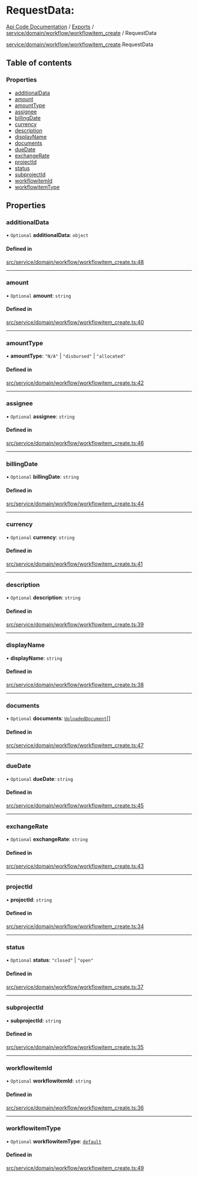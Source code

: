 # RequestData: 
 
[Api Code Documentation](../README.md) / [Exports](../modules.md) / [service/domain/workflow/workflowitem\_create](../modules/service_domain_workflow_workflowitem_create.md) / RequestData

[service/domain/workflow/workflowitem_create](../modules/service_domain_workflow_workflowitem_create.md).RequestData

## Table of contents

### Properties

- [additionalData](service_domain_workflow_workflowitem_create.RequestData.md#additionaldata)
- [amount](service_domain_workflow_workflowitem_create.RequestData.md#amount)
- [amountType](service_domain_workflow_workflowitem_create.RequestData.md#amounttype)
- [assignee](service_domain_workflow_workflowitem_create.RequestData.md#assignee)
- [billingDate](service_domain_workflow_workflowitem_create.RequestData.md#billingdate)
- [currency](service_domain_workflow_workflowitem_create.RequestData.md#currency)
- [description](service_domain_workflow_workflowitem_create.RequestData.md#description)
- [displayName](service_domain_workflow_workflowitem_create.RequestData.md#displayname)
- [documents](service_domain_workflow_workflowitem_create.RequestData.md#documents)
- [dueDate](service_domain_workflow_workflowitem_create.RequestData.md#duedate)
- [exchangeRate](service_domain_workflow_workflowitem_create.RequestData.md#exchangerate)
- [projectId](service_domain_workflow_workflowitem_create.RequestData.md#projectid)
- [status](service_domain_workflow_workflowitem_create.RequestData.md#status)
- [subprojectId](service_domain_workflow_workflowitem_create.RequestData.md#subprojectid)
- [workflowitemId](service_domain_workflow_workflowitem_create.RequestData.md#workflowitemid)
- [workflowitemType](service_domain_workflow_workflowitem_create.RequestData.md#workflowitemtype)

## Properties

### additionalData

• `Optional` **additionalData**: `object`

#### Defined in

[src/service/domain/workflow/workflowitem_create.ts:48](https://github.com/openkfw/TruBudget/blob/4d7fd4be/api/src/service/domain/workflow/workflowitem_create.ts#L48)

___

### amount

• `Optional` **amount**: `string`

#### Defined in

[src/service/domain/workflow/workflowitem_create.ts:40](https://github.com/openkfw/TruBudget/blob/4d7fd4be/api/src/service/domain/workflow/workflowitem_create.ts#L40)

___

### amountType

• **amountType**: ``"N/A"`` \| ``"disbursed"`` \| ``"allocated"``

#### Defined in

[src/service/domain/workflow/workflowitem_create.ts:42](https://github.com/openkfw/TruBudget/blob/4d7fd4be/api/src/service/domain/workflow/workflowitem_create.ts#L42)

___

### assignee

• `Optional` **assignee**: `string`

#### Defined in

[src/service/domain/workflow/workflowitem_create.ts:46](https://github.com/openkfw/TruBudget/blob/4d7fd4be/api/src/service/domain/workflow/workflowitem_create.ts#L46)

___

### billingDate

• `Optional` **billingDate**: `string`

#### Defined in

[src/service/domain/workflow/workflowitem_create.ts:44](https://github.com/openkfw/TruBudget/blob/4d7fd4be/api/src/service/domain/workflow/workflowitem_create.ts#L44)

___

### currency

• `Optional` **currency**: `string`

#### Defined in

[src/service/domain/workflow/workflowitem_create.ts:41](https://github.com/openkfw/TruBudget/blob/4d7fd4be/api/src/service/domain/workflow/workflowitem_create.ts#L41)

___

### description

• `Optional` **description**: `string`

#### Defined in

[src/service/domain/workflow/workflowitem_create.ts:39](https://github.com/openkfw/TruBudget/blob/4d7fd4be/api/src/service/domain/workflow/workflowitem_create.ts#L39)

___

### displayName

• **displayName**: `string`

#### Defined in

[src/service/domain/workflow/workflowitem_create.ts:38](https://github.com/openkfw/TruBudget/blob/4d7fd4be/api/src/service/domain/workflow/workflowitem_create.ts#L38)

___

### documents

• `Optional` **documents**: [`UploadedDocument`](service_domain_document_document.UploadedDocument.md)[]

#### Defined in

[src/service/domain/workflow/workflowitem_create.ts:47](https://github.com/openkfw/TruBudget/blob/4d7fd4be/api/src/service/domain/workflow/workflowitem_create.ts#L47)

___

### dueDate

• `Optional` **dueDate**: `string`

#### Defined in

[src/service/domain/workflow/workflowitem_create.ts:45](https://github.com/openkfw/TruBudget/blob/4d7fd4be/api/src/service/domain/workflow/workflowitem_create.ts#L45)

___

### exchangeRate

• `Optional` **exchangeRate**: `string`

#### Defined in

[src/service/domain/workflow/workflowitem_create.ts:43](https://github.com/openkfw/TruBudget/blob/4d7fd4be/api/src/service/domain/workflow/workflowitem_create.ts#L43)

___

### projectId

• **projectId**: `string`

#### Defined in

[src/service/domain/workflow/workflowitem_create.ts:34](https://github.com/openkfw/TruBudget/blob/4d7fd4be/api/src/service/domain/workflow/workflowitem_create.ts#L34)

___

### status

• `Optional` **status**: ``"closed"`` \| ``"open"``

#### Defined in

[src/service/domain/workflow/workflowitem_create.ts:37](https://github.com/openkfw/TruBudget/blob/4d7fd4be/api/src/service/domain/workflow/workflowitem_create.ts#L37)

___

### subprojectId

• **subprojectId**: `string`

#### Defined in

[src/service/domain/workflow/workflowitem_create.ts:35](https://github.com/openkfw/TruBudget/blob/4d7fd4be/api/src/service/domain/workflow/workflowitem_create.ts#L35)

___

### workflowitemId

• `Optional` **workflowitemId**: `string`

#### Defined in

[src/service/domain/workflow/workflowitem_create.ts:36](https://github.com/openkfw/TruBudget/blob/4d7fd4be/api/src/service/domain/workflow/workflowitem_create.ts#L36)

___

### workflowitemType

• `Optional` **workflowitemType**: [`default`](../modules/service_domain_workflowitem_types_types.md#default)

#### Defined in

[src/service/domain/workflow/workflowitem_create.ts:49](https://github.com/openkfw/TruBudget/blob/4d7fd4be/api/src/service/domain/workflow/workflowitem_create.ts#L49)

